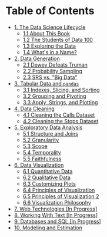 # Table of Contents

* [1. The Data Science Lifecycle](ch1/the_data_science_lifecycle.md)
  * [1.1 About This Book](ch1/about_this_book.md)
  * [1.2 The Students of Data 100](ch1/the_students_of_ds100_1.md)
  * [1.3 Exploring the Data](ch1/the_students_of_ds100_2.md)
  * [1.4 What's in a Name?](ch1/the_students_of_ds100_3.md)
* [2. Data Generation](ch2/data_generation.md)
  * [2.1 Dewey Defeats Truman](ch2/dewey_truman.md)
  * [2.2 Probability Sampling](ch2/probability_sampling.md)
  * [2.3 SRS vs. "Big Data"](ch2/srs_vs_big_data.md)
* [3. Tabular Data and `pandas`](ch3/tabular_data.md)
  * [3.1 Indexes, Slicing, and Sorting](ch3/indexes_slicing_sorting.md)
  * [3.2 Grouping and Pivoting](ch3/grouping_pivoting.md)
  * [3.3 Apply, Strings, and Plotting](ch3/apply_strings_plotting.md)
* [4. Data Cleaning](ch4/data_cleaning.md)
  * [4.1 Cleaning the Calls Dataset](ch4/cleaning_1.md)
  * [4.2 Cleaning the Stops Dataset](ch4/cleaning_2.md)
* [5. Exploratory Data Analysis](ch5/eda.md)
  * [5.1 Structure and Joins](ch5/eda_structure.md)
  * [5.2 Granularity](ch5/eda_granularity.md)
  * [5.3 Scope](ch5/eda_scope.md)
  * [5.4 Temporality](ch5/eda_temp.md)
  * [5.5 Faithfulness](ch5/eda_faithfulness.md)
* [6. Data Visualization](ch6/visualization.md)
  * [6.1 Quantitative Data](ch6/quantitative_viz.md)
  * [6.2 Qualitative Data](ch6/qualitative_viz.md)
  * [6.3 Customizing Plots](ch6/customizing_with_matplotlib.md)
  * [6.4 Principles of Visualization](ch6/viz_principles.md)
  * [6.5 Principles of Visualization 2](ch6/viz_principles_2.md)
  * [6.6 Visualization Philosophy](ch6/viz_philosophy.md)
* [7. Web Technologies [In Progress]]()
* [8. Working With Text [In Progress]]()
* [9. Databases and SQL [In Progress]]()
* [10. Modeling and Estimation]()

